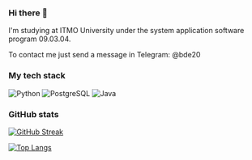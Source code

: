 ### Hi there 👋

I'm studying at ITMO University under the system application software program 09.03.04.

To contact me just send a message in Telegram: @bde20

### My tech stack

![Python](https://img.shields.io/static/v1?style=for-the-badge&message=Python&color=2B2728&logo=Python&logoColor=FFFFFF&label=)
![PostgreSQL](https://img.shields.io/static/v1?style=for-the-badge&message=PostgreSQL&color=4169E1&logo=PostgreSQL&logoColor=FFFFFF&label=)
![Java](https://img.shields.io/badge/-Java-critical?style=for-the-badge&logo=Java)

### GitHub stats


[![GitHub Streak](https://streak-stats.demolab.com/?user=DenverCoder1)](https://git.io/streak-stats)

[![Top Langs](https://github-readme-stats.vercel.app/api/top-langs/?username=anuraghazra&layout=compact)](https://github.com/anuraghazra/github-readme-stats)
